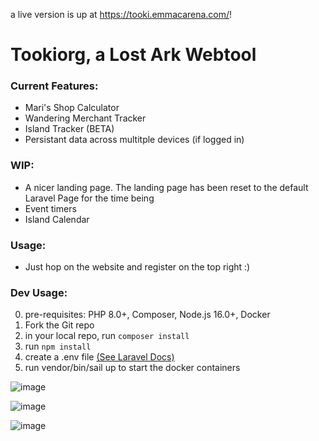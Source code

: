 a live version is up at https://tooki.emmacarena.com/!

# Tookiorg, a Lost Ark Webtool

### Current Features:
- Mari's Shop Calculator
- Wandering Merchant Tracker
- Island Tracker (BETA)
- Persistant data across multitple devices (if logged in)

### WIP:
- A nicer landing page. The landing page has been reset to the default Laravel Page for the time being
- Event timers
- Island Calendar

### Usage:
- Just hop on the website and register on the top right :)

### Dev Usage:
0. pre-requisites: PHP 8.0+, Composer, Node.js 16.0+, Docker
2. Fork the Git repo
3. in your local repo, run `composer install`
4. run `npm install`
5. create a .env file [(See Laravel Docs)](https://laravel.com/docs/9.x/configuration)
6. run vendor/bin/sail up to start the docker containers


![image](https://user-images.githubusercontent.com/63547957/167400424-d9c460c5-6235-4ae9-a7c7-493601338d8c.png)

![image](https://user-images.githubusercontent.com/63547957/167400496-a8308466-66ec-4226-bf86-bbca2e89fe63.png)

![image](https://user-images.githubusercontent.com/63547957/167400589-44e52e52-8647-4c2a-b582-4e6a80b778f5.png)

